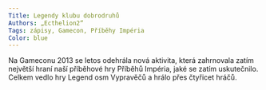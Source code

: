 ```yaml
---
Title: Legendy klubu dobrodruhů
Authors: „Ecthelion2“
Tags: zápisy, Gamecon, Příběhy Impéria
Color: blue
---
```

Na Gameconu 2013 se letos odehrála nová
aktivita, která zahrnovala zatím největší
hraní naší příběhové hry Příběhů Impéria,
jaké se zatím uskutečnilo. Celkem vedlo
hry Legend osm Vypravěčů a hrálo přes
čtyřicet hráčů.
